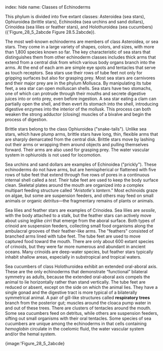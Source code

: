 index: hide
name: Classes of Echinoderms

This phylum is divided into five extant classes: Asteroidea (sea stars), Ophiuroidea (brittle stars), Echinoidea (sea urchins and sand dollars), Crinoidea (sea lilies or feather stars), and Holothuroidea (sea cucumbers) ({'Figure_28_5_2abcde Figure 28.5.2abcde}).

The most well-known echinoderms are members of class Asteroidea, or sea stars. They come in a large variety of shapes, colors, and sizes, with more than 1,800 species known so far. The key characteristic of sea stars that distinguishes them from other echinoderm classes includes thick arms that extend from a central disk from which various body organs branch into the arms. At the end of each arm are simple eye spots and tentacles that serve as touch receptors. Sea stars use their rows of tube feet not only for gripping surfaces but also for grasping prey. Most sea stars are carnivores and their major prey are in the phylum Mollusca. By manipulating its tube feet, a sea star can open molluscan shells. Sea stars have two stomachs, one of which can protrude through their mouths and secrete digestive juices into or onto prey, even before ingestion. A sea star eating a clam can partially open the shell, and then evert its stomach into the shell, introducing digestive enzymes into the interior of the mollusk. This process can both weaken the strong adductor (closing) muscles of a bivalve and begin the process of digestion.

Brittle stars belong to the class Ophiuroidea ("snake-tails"). Unlike sea stars, which have plump arms, brittle stars have long, thin, flexible arms that are sharply demarcated from the central disk. Brittle stars move by lashing out their arms or wrapping them around objects and pulling themselves forward. Their arms are also used for grasping prey. The water vascular system in ophiuroids is not used for locomotion.

Sea urchins and sand dollars are examples of Echinoidea ("prickly"). These echinoderms do not have arms, but are hemispherical or flattened with five rows of tube feet that extend through five rows of pores in a continuous internal shell called a  *test.* Their tube feet are used to keep the body surface clean. Skeletal plates around the mouth are organized into a complex multipart feeding structure called  *"Aristotle's lantern*." Most echinoids graze on algae, but some are suspension feeders, and others may feed on small animals or organic  *detritus*—the fragmentary remains of plants or animals.

Sea lilies and feather stars are examples of Crinoidea. Sea lilies are  *sessile*, with the body attached to a stalk, but the feather stars can actively move about using leglike  *cirri* that emerge from the aboral surface. Both types of crinoid are suspension feeders, collecting small food organisms along the ambulacral grooves of their feather-like arms. The "feathers" consisted of branched arms lined with tube feet. The tube feet are used to move captured food toward the mouth. There are only about 600 extant species of crinoids, but they were far more numerous and abundant in ancient oceans. Many crinoids are deep-water species, but feather stars typically inhabit shallow areas, especially in substropical and tropical waters.

Sea cucumbers of class Holothuroidea exhibit an extended oral-aboral axis. These are the only echinoderms that demonstrate “functional” bilateral symmetry as adults, because the extended oral-aboral axis compels the animal to lie horizontally rather than stand vertically. The tube feet are reduced or absent, except on the side on which the animal lies. They have a single gonad and the digestive tract is more typical of a bilaterally symmetrical animal. A pair of gill-like structures called  **respiratory trees** branch from the posterior gut; muscles around the cloaca pump water in and out of these trees. There are clusters of tentacles around the mouth. Some sea cucumbers feed on detritus, while others are suspension feeders, sifting out small organisms with their oral tentacles. Some species of sea cucumbers are unique among the echinoderms in that cells containing  *hemoglobin* circulate in the coelomic fluid, the water vascular system and/or the hemal system.


{image:'Figure_28_5_2abcde}
        
